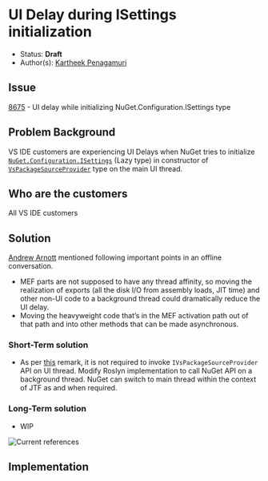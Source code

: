 # UI Delay during ISettings initialization

* Status: **Draft**
* Author(s): [Kartheek Penagamuri](https://github.com/kartheekp-ms)

## Issue

[8675](https://github.com/nuget/home/issues/8675) - UI delay while initializing NuGet.Configuration.ISettings type

## Problem Background

VS IDE customers are experiencing UI Delays when NuGet tries to initialize [`NuGet.Configuration.ISettings`](https://github.com/NuGet/NuGet.Client/blob/0c59e87628fbcbd158162ebb61638ce20e0dc75c/src/NuGet.Clients/NuGet.PackageManagement.VisualStudio/IDE/ExtensibleSourceRepositoryProvider.cs#L63) (Lazy type) in constructor of [`VsPackageSourceProvider`](https://github.com/NuGet/NuGet.Client/blob/0c59e87628fbcbd158162ebb61638ce20e0dc75c/src/NuGet.Clients/NuGet.VisualStudio.Implementation/Extensibility/VsPackageSourceProvider.cs#L25) type on the main UI thread.

## Who are the customers

All VS IDE customers

## Solution

[Andrew Arnott](https://github.com/AArnott) mentioned following important points in an offline conversation.
* MEF parts are not supposed to have any thread affinity, so moving the realization of exports (all the disk I/O from assembly loads, JIT time) and other non-UI code to a background thread could dramatically reduce the UI delay.
* Moving the heavyweight code that’s in the MEF activation path out of that path and into other methods that can be made asynchronous.

### Short-Term solution

* As per [this](https://github.com/NuGet/NuGet.Client/blob/ba2a72ac9afd9e7260798a6ad14088297570b350/src/NuGet.Clients/NuGet.VisualStudio/Extensibility/IVsPackageSourceProvider.cs#L23) remark, it is not required to invoke `IVsPackageSourceProvider` API on UI thread. Modify Roslyn implementation to call NuGet API on a background thread. NuGet can switch to main thread within the context of JTF as and when required.

### Long-Term solution

* WIP

![Current references](https://user-images.githubusercontent.com/52756182/69196015-205bdf80-0ae2-11ea-9556-32376ccd151e.png)

## Implementation